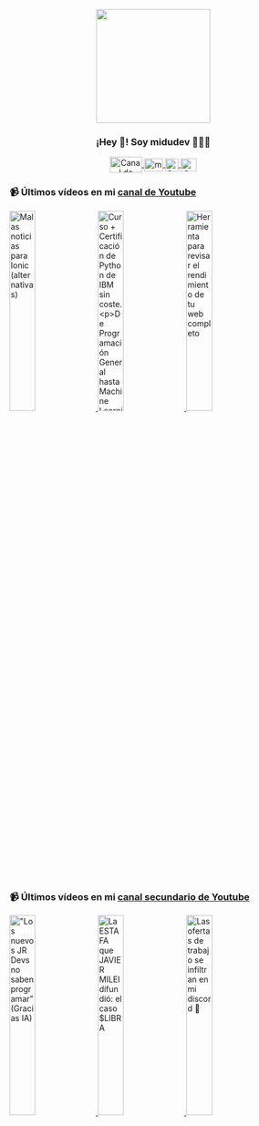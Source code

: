 <p align="center" width="300">
   <img align="center" width="200" src="https://user-images.githubusercontent.com/1561955/106762302-fda9de00-6635-11eb-99be-3ef744e60c0e.png" />
   <h3 align="center">¡Hey 👋! Soy midudev 👨🏻‍💻</h3>
</p>

<p align="center">
   <a href="https://twitch.tv/midudev" target="blank">
    <img align="center" src="https://upload.wikimedia.org/wikipedia/commons/c/ce/Twitch_logo_2019.svg" alt="Canal de Twitch de midudev" height="28px" width="56px" />
  </a>
  <span style="width: 8px;"> </span>
   <a href="https://youtube.com/midudev" target="blank">
    <img align="center" src="https://upload.wikimedia.org/wikipedia/commons/0/09/YouTube_full-color_icon_%282017%29.svg" alt="midudev" height="23px" width="33px" />
  </a>
  <span style="width: 8px;"> </span>
  <a href="https://instagram.com/midu.dev" target="blank">
    <img align="center" src="https://upload.wikimedia.org/wikipedia/commons/e/e7/Instagram_logo_2016.svg" alt="Canal de Instagram de midu.dev" height="23px" width="23px" />
  </a>
  <span style="width: 8px;"> </span>
  <a href="https://twitter.com/midudev" target="blank">
    <img align="center" src="https://upload.wikimedia.org/wikipedia/commons/thumb/6/6f/Logo_of_Twitter.svg/2491px-Logo_of_Twitter.svg.png" alt="Canal de Twitter de midudev" height="23px" width="28px" />
  </a>
</p>

### 📹 Últimos vídeos en mi [canal de Youtube](https://youtube.com/midudev?sub_confirmation=1)

<a href='https://youtu.be/--d0wyS2Vz8' target='_blank'>
  <img width='30%' src='https://img.youtube.com/vi/--d0wyS2Vz8/mqdefault.jpg' alt='Malas noticias para Ionic (alternativas)' />
</a>
<a href='https://youtu.be/A9VKYm5GPCY' target='_blank'>
  <img width='30%' src='https://img.youtube.com/vi/A9VKYm5GPCY/mqdefault.jpg' alt='Curso + Certificación de Python de IBM sin coste.

De Programación General hasta Machine Learning o' />
</a>
<a href='https://youtu.be/BdPlhIcJBzc' target='_blank'>
  <img width='30%' src='https://img.youtube.com/vi/BdPlhIcJBzc/mqdefault.jpg' alt='Herramienta para revisar el rendimiento de tu web completo' />
</a>

### 📹 Últimos vídeos en mi [canal secundario de Youtube](https://youtube.com/midulive?sub_confirmation=1)

<a href='https://youtu.be/pEREuWkesrQ' target='_blank'>
  <img width='30%' src='https://img.youtube.com/vi/pEREuWkesrQ/mqdefault.jpg' alt='"Los nuevos JR Devs no saben programar" (Gracias IA)' />
</a>
<a href='https://youtu.be/ixxTWBFaoU8' target='_blank'>
  <img width='30%' src='https://img.youtube.com/vi/ixxTWBFaoU8/mqdefault.jpg' alt='La ESTAFA que JAVIER MILEI difundió: el caso $LIBRA' />
</a>
<a href='https://youtu.be/8FWeiFRRpeA' target='_blank'>
  <img width='30%' src='https://img.youtube.com/vi/8FWeiFRRpeA/mqdefault.jpg' alt='Las ofertas de trabajo se infiltran en mi discord 💩' />
</a>